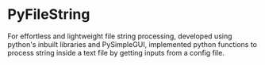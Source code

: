 # PyFileString
For effortless and lightweight file string processing, developed using python's inbuilt libraries and PySimpleGUI, implemented python functions to process string inside a text file by getting inputs from a config file.
